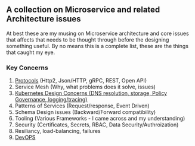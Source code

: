 ## A collection on Microservice and related Architecture issues

At best these are my musing on Microservice architecture and core issues that affects that needs to be thought through before the designing something useful. By no means this is a complete list, these are the things that caught my eye.

### Key Concerns

1. [Protocols](/protocol/h2.md)  (Http2, Json/HTTP, gRPC, REST, Open API)
2. Service Mesh  (Why, what problems does it solve, issues)
3. [Kubernetes Design Concerns (DNS resolution, storage, Policy Governance, logging/tracing)](/k8s/.)
4. Patterns of Services (Request/response, Event Driven)
5. Schema Design issues (Backward/Forward compatibility)
6. Tooling (Various Frameworks - I came across and my understanding)
7. Security (Certificates, Secrets, RBAC, Data Security/Authroization)
8. Resiliancy, load-balancing, failures
9. [DevOPS](./devops/index.md)

<!--
Markdown is a lightweight and easy-to-use syntax for styling your writing. It includes conventions for

```markdown
Syntax highlighted code block

# Header 1
## Header 2
### Header 3

- Bulleted
- List

1. Numbered
2. List

**Bold** and _Italic_ and `Code` text

[Link](url) and ![Image](src)
```

For more details see [Basic writing and formatting syntax](https://docs.github.com/en/github/writing-on-github/getting-started-with-writing-and-formatting-on-github/basic-writing-and-formatting-syntax).

### Jekyll Themes

Your Pages site will use the layout and styles from the Jekyll theme you have selected in your [repository settings](https://github.com/kd303/kd303.github.io/settings/pages). The name of this theme is saved in the Jekyll `_config.yml` configuration file.

### Support or Contact

Having trouble with Pages? Check out our [documentation](https://docs.github.com/categories/github-pages-basics/) or [contact support](https://support.github.com/contact) and we’ll help you sort it out.
-->
